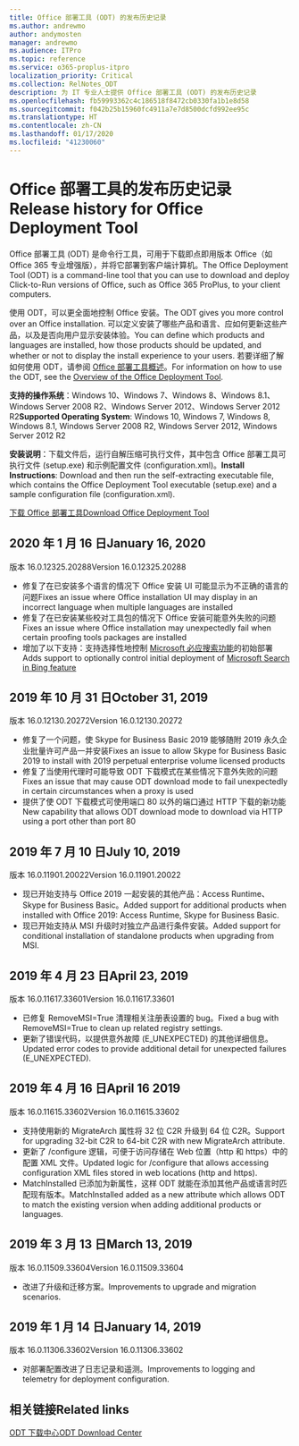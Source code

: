 ```yaml
---
title: Office 部署工具 (ODT) 的发布历史记录
ms.author: andrewmo
author: andymosten
manager: andrewmo
ms.audience: ITPro
ms.topic: reference
ms.service: o365-proplus-itpro
localization_priority: Critical
ms.collection: RelNotes_ODT
description: 为 IT 专业人士提供 Office 部署工具 (ODT) 的发布历史记录
ms.openlocfilehash: fb59993362c4c186518f8472cb0330fa1b1e8d58
ms.sourcegitcommit: f042b25b15960fc4911a7e7d8500dcfd992ee95c
ms.translationtype: HT
ms.contentlocale: zh-CN
ms.lasthandoff: 01/17/2020
ms.locfileid: "41230060"
---
```

# <a name="release-history-for-office-deployment-tool"></a><span data-ttu-id="7e4b9-103">Office 部署工具的发布历史记录</span><span class="sxs-lookup"><span data-stu-id="7e4b9-103">Release history for Office Deployment Tool</span></span>

<span data-ttu-id="7e4b9-104">Office 部署工具 (ODT) 是命令行工具，可用于下载即点即用版本 Office（如 Office 365 专业增强版），并将它部署到客户端计算机。</span><span class="sxs-lookup"><span data-stu-id="7e4b9-104">The Office Deployment Tool (ODT) is a command-line tool that you can use to download and deploy Click-to-Run versions of Office, such as Office 365 ProPlus, to your client computers.</span></span> 


<span data-ttu-id="7e4b9-105">使用 ODT，可以更全面地控制 Office 安装。</span><span class="sxs-lookup"><span data-stu-id="7e4b9-105">The ODT gives you more control over an Office installation.</span></span> <span data-ttu-id="7e4b9-106">可以定义安装了哪些产品和语言、应如何更新这些产品，以及是否向用户显示安装体验。</span><span class="sxs-lookup"><span data-stu-id="7e4b9-106">You can define which products and languages are installed, how those products should be updated, and whether or not to display the install experience to your users.</span></span> <span data-ttu-id="7e4b9-107">若要详细了解如何使用 ODT，请参阅 [Office 部署工具概述](https://docs.microsoft.com/deployoffice/overview-of-the-office-2016-deployment-tool)。</span><span class="sxs-lookup"><span data-stu-id="7e4b9-107">For information on how to use the ODT, see the [Overview of the Office Deployment Tool](https://docs.microsoft.com/deployoffice/overview-of-the-office-2016-deployment-tool).</span></span>

 <span data-ttu-id="7e4b9-108">**支持的操作系统**：Windows 10、Windows 7、Windows 8、Windows 8.1、Windows Server 2008 R2、Windows Server 2012、Windows Server 2012 R2</span><span class="sxs-lookup"><span data-stu-id="7e4b9-108">**Supported Operating System**: Windows 10, Windows 7, Windows 8, Windows 8.1, Windows Server 2008 R2, Windows Server 2012, Windows Server 2012 R2</span></span> 
 
 <span data-ttu-id="7e4b9-109">**安装说明**：下载文件后，运行自解压缩可执行文件，其中包含 Office 部署工具可执行文件 (setup.exe) 和示例配置文件 (configuration.xml)。</span><span class="sxs-lookup"><span data-stu-id="7e4b9-109">**Install Instructions**: Download and then run the self-extracting executable file, which contains the Office Deployment Tool executable (setup.exe) and a sample configuration file (configuration.xml).</span></span> 

[<span data-ttu-id="7e4b9-110">下载 Office 部署工具</span><span class="sxs-lookup"><span data-stu-id="7e4b9-110">Download Office Deployment Tool</span></span>](https://www.microsoft.com/en-us/download/confirmation.aspx?id=49117)


## <a name="january-16-2020"></a><span data-ttu-id="7e4b9-111">2020 年 1 月 16 日</span><span class="sxs-lookup"><span data-stu-id="7e4b9-111">January 16, 2020</span></span>

<span data-ttu-id="7e4b9-112">版本 16.0.12325.20288</span><span class="sxs-lookup"><span data-stu-id="7e4b9-112">Version 16.0.12325.20288</span></span>
- <span data-ttu-id="7e4b9-113">修复了在已安装多个语言的情况下 Office 安装 UI 可能显示为不正确的语言的问题</span><span class="sxs-lookup"><span data-stu-id="7e4b9-113">Fixes an issue where Office installation UI may display in an incorrect language when multiple languages are installed</span></span>
- <span data-ttu-id="7e4b9-114">修复了在已安装某些校对工具包的情况下 Office 安装可能意外失败的问题</span><span class="sxs-lookup"><span data-stu-id="7e4b9-114">Fixes an issue where Office installation may unexpectedly fail when certain proofing tools packages are installed</span></span>
- <span data-ttu-id="7e4b9-115">增加了以下支持：支持选择性地控制 [Microsoft 必应搜索功能](https://go.microsoft.com/fwlink/p/?linkid=2109345)的初始部署</span><span class="sxs-lookup"><span data-stu-id="7e4b9-115">Adds support to optionally control initial deployment of [Microsoft Search in Bing feature](https://go.microsoft.com/fwlink/p/?linkid=2109345)</span></span>


## <a name="october-31-2019"></a><span data-ttu-id="7e4b9-116">2019 年 10 月 31 日</span><span class="sxs-lookup"><span data-stu-id="7e4b9-116">October 31, 2019</span></span>

<span data-ttu-id="7e4b9-117">版本 16.0.12130.20272</span><span class="sxs-lookup"><span data-stu-id="7e4b9-117">Version 16.0.12130.20272</span></span>
- <span data-ttu-id="7e4b9-118">修复了一个问题，使 Skype for Business Basic 2019 能够随附 2019 永久企业批量许可产品一并安装</span><span class="sxs-lookup"><span data-stu-id="7e4b9-118">Fixes an issue to allow Skype for Business Basic 2019 to install with 2019 perpetual enterprise volume licensed products</span></span>
- <span data-ttu-id="7e4b9-119">修复了当使用代理时可能导致 ODT 下载模式在某些情况下意外失败的问题</span><span class="sxs-lookup"><span data-stu-id="7e4b9-119">Fixes an issue that may cause ODT download mode to fail unexpectedly in certain circumstances when a proxy is used</span></span>
- <span data-ttu-id="7e4b9-120">提供了使 ODT 下载模式可使用端口 80 以外的端口通过 HTTP 下载的新功能</span><span class="sxs-lookup"><span data-stu-id="7e4b9-120">New capability that allows ODT download mode to download via HTTP using a port other than port 80</span></span>


## <a name="july-10-2019"></a><span data-ttu-id="7e4b9-121">2019 年 7 月 10 日</span><span class="sxs-lookup"><span data-stu-id="7e4b9-121">July 10, 2019</span></span>

<span data-ttu-id="7e4b9-122">版本 16.0.11901.20022</span><span class="sxs-lookup"><span data-stu-id="7e4b9-122">Version 16.0.11901.20022</span></span>
- <span data-ttu-id="7e4b9-123">现已开始支持与 Office 2019 一起安装的其他产品：Access Runtime、Skype for Business Basic。</span><span class="sxs-lookup"><span data-stu-id="7e4b9-123">Added support for additional products when installed with Office 2019: Access Runtime, Skype for Business Basic.</span></span>
- <span data-ttu-id="7e4b9-124">现已开始支持从 MSI 升级时对独立产品进行条件安装。</span><span class="sxs-lookup"><span data-stu-id="7e4b9-124">Added support for conditional installation of standalone products when upgrading from MSI.</span></span>

## <a name="april-23-2019"></a><span data-ttu-id="7e4b9-125">2019 年 4 月 23 日</span><span class="sxs-lookup"><span data-stu-id="7e4b9-125">April 23, 2019</span></span>

<span data-ttu-id="7e4b9-126">版本 16.0.11617.33601</span><span class="sxs-lookup"><span data-stu-id="7e4b9-126">Version 16.0.11617.33601</span></span>
- <span data-ttu-id="7e4b9-127">已修复 RemoveMSI=True 清理相关注册表设置的 bug。</span><span class="sxs-lookup"><span data-stu-id="7e4b9-127">Fixed a bug with RemoveMSI=True to clean up related registry settings.</span></span>
- <span data-ttu-id="7e4b9-128">更新了错误代码，以提供意外故障 (E_UNEXPECTED) 的其他详细信息。</span><span class="sxs-lookup"><span data-stu-id="7e4b9-128">Updated error codes to provide additional detail for unexpected failures (E_UNEXPECTED).</span></span>

## <a name="april-16-2019"></a><span data-ttu-id="7e4b9-129">2019 年 4 月 16 日</span><span class="sxs-lookup"><span data-stu-id="7e4b9-129">April 16 2019</span></span>

<span data-ttu-id="7e4b9-130">版本 16.0.11615.33602</span><span class="sxs-lookup"><span data-stu-id="7e4b9-130">Version 16.0.11615.33602</span></span>
- <span data-ttu-id="7e4b9-131">支持使用新的 MigrateArch 属性将 32 位 C2R 升级到 64 位 C2R。</span><span class="sxs-lookup"><span data-stu-id="7e4b9-131">Support for upgrading 32-bit C2R to 64-bit C2R with new MigrateArch attribute.</span></span>
- <span data-ttu-id="7e4b9-132">更新了 /configure 逻辑，可便于访问存储在 Web 位置（http 和 https）中的配置 XML 文件。</span><span class="sxs-lookup"><span data-stu-id="7e4b9-132">Updated logic for /configure that allows accessing configuration XML files stored in web locations (http and https).</span></span>
- <span data-ttu-id="7e4b9-133">MatchInstalled 已添加为新属性，这样 ODT 就能在添加其他产品或语言时匹配现有版本。</span><span class="sxs-lookup"><span data-stu-id="7e4b9-133">MatchInstalled added as a new attribute which allows ODT to match the existing version when adding additional products or languages.</span></span>

## <a name="march-13-2019"></a><span data-ttu-id="7e4b9-134">2019 年 3 月 13 日</span><span class="sxs-lookup"><span data-stu-id="7e4b9-134">March 13, 2019</span></span>

<span data-ttu-id="7e4b9-135">版本 16.0.11509.33604</span><span class="sxs-lookup"><span data-stu-id="7e4b9-135">Version 16.0.11509.33604</span></span>
- <span data-ttu-id="7e4b9-136">改进了升级和迁移方案。</span><span class="sxs-lookup"><span data-stu-id="7e4b9-136">Improvements to upgrade and migration scenarios.</span></span>

## <a name="january-14-2019"></a><span data-ttu-id="7e4b9-137">2019 年 1 月 14 日</span><span class="sxs-lookup"><span data-stu-id="7e4b9-137">January 14, 2019</span></span>

<span data-ttu-id="7e4b9-138">版本 16.0.11306.33602</span><span class="sxs-lookup"><span data-stu-id="7e4b9-138">Version 16.0.11306.33602</span></span>
- <span data-ttu-id="7e4b9-139">对部署配置改进了日志记录和遥测。</span><span class="sxs-lookup"><span data-stu-id="7e4b9-139">Improvements to logging and telemetry for deployment configuration.</span></span>


## <a name="related-links"></a><span data-ttu-id="7e4b9-140">相关链接</span><span class="sxs-lookup"><span data-stu-id="7e4b9-140">Related links</span></span>

[<span data-ttu-id="7e4b9-141">ODT 下载中心</span><span class="sxs-lookup"><span data-stu-id="7e4b9-141">ODT Download Center</span></span>](https://www.microsoft.com/en-us/download/details.aspx?id=49117)